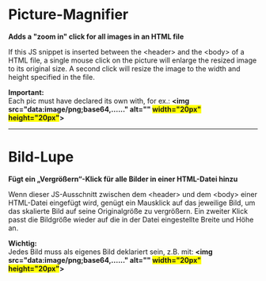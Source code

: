 # Picture-Magnifier #
**Adds a "zoom in" click for all images in an HTML file**

If this JS snippet is inserted between the &lt;header&gt; and the &lt;body&gt; of a HTML file, a single mouse click on the picture will enlarge the resized image to its original size.
A second click will resize the image to the width and height specified in the file.

**Important:**<br>
Each pic must have declared its own with, for ex.:  <b>&lt;img src="data:image/png;base64,......" alt="" <span style="background-color:yellow">width="20px" height="20px"</span>&gt;</b>

---
# Bild-Lupe
**Fügt ein „Vergrößern“-Klick für alle Bilder in einer HTML-Datei hinzu**

Wenn dieser JS-Ausschnitt zwischen dem &lt;header&gt; und dem &lt;body&gt; einer HTML-Datei eingefügt wird, genügt ein Mausklick auf das jeweilige Bild, um das skalierte Bild auf seine Originalgröße zu vergrößern.
Ein zweiter Klick passt die Bildgröße wieder auf die in der Datei eingestellte Breite und Höhe an.

**Wichtig:**<br>
Jedes Bild muss als eigenes Bild deklariert sein, z.B. mit: <b>&lt;img src="data:image/png;base64,......" alt="" <span style="background-color:yellow">width="20px" height="20px"</span>&gt;</b>
